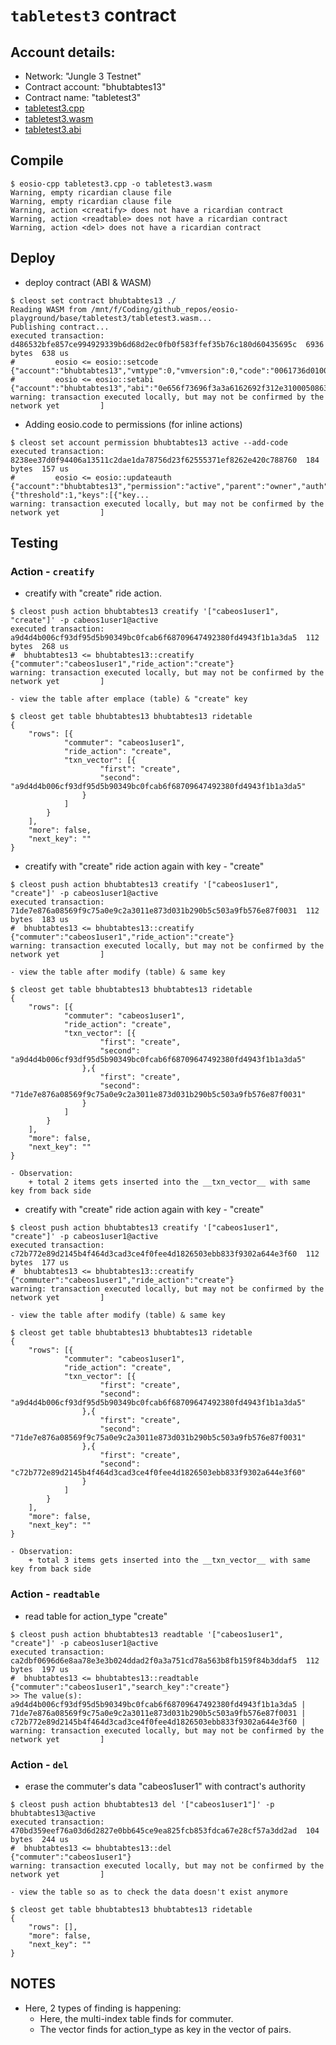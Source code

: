 # `tabletest3` contract
## Account details:
* Network: "Jungle 3 Testnet"
* Contract account: "bhubtabtes13"
* Contract name: "tabletest3"
* [tabletest3.cpp](./tabletest3.cpp)
* [tabletest3.wasm](./tabletest3.wasm)
* [tabletest3.abi](./tabletest3.abi)

## Compile
```console
$ eosio-cpp tabletest3.cpp -o tabletest3.wasm
Warning, empty ricardian clause file
Warning, empty ricardian clause file
Warning, action <creatify> does not have a ricardian contract
Warning, action <readtable> does not have a ricardian contract
Warning, action <del> does not have a ricardian contract
```

## Deploy
* deploy contract (ABI & WASM)
```console
$ cleost set contract bhubtabtes13 ./
Reading WASM from /mnt/f/Coding/github_repos/eosio-playground/base/tabletest3/tabletest3.wasm...
Publishing contract...
executed transaction: d486532bfe857ce994929339b6d68d2ec0fb0f583ffef35b76c180d60435695c  6936 bytes  638 us
#         eosio <= eosio::setcode               {"account":"bhubtabtes13","vmtype":0,"vmversion":0,"code":"0061736d0100000001aa011c6000006000017f600...
#         eosio <= eosio::setabi                {"account":"bhubtabtes13","abi":"0e656f73696f3a3a6162692f312e310005086372656174696679000208636f6d6d7...
warning: transaction executed locally, but may not be confirmed by the network yet         ]
```
* Adding eosio.code to permissions (for inline actions)
```
$ cleost set account permission bhubtabtes13 active --add-code
executed transaction: 8238ee37d0f94406a13511c2dae1da78756d23f62555371ef8262e420c788760  184 bytes  157 us
#         eosio <= eosio::updateauth            {"account":"bhubtabtes13","permission":"active","parent":"owner","auth":{"threshold":1,"keys":[{"key...
warning: transaction executed locally, but may not be confirmed by the network yet         ]
```

## Testing
### Action - `creatify`
* creatify with "create" ride action.
```console
$ cleost push action bhubtabtes13 creatify '["cabeos1user1", "create"]' -p cabeos1user1@active
executed transaction: a9d4d4b006cf93df95d5b90349bc0fcab6f68709647492380fd4943f1b1a3da5  112 bytes  268 us
#  bhubtabtes13 <= bhubtabtes13::creatify       {"commuter":"cabeos1user1","ride_action":"create"}
warning: transaction executed locally, but may not be confirmed by the network yet         ]
```
	- view the table after emplace (table) & "create" key
```console
$ cleost get table bhubtabtes13 bhubtabtes13 ridetable
{
	"rows": [{
			"commuter": "cabeos1user1",
			"ride_action": "create",
			"txn_vector": [{
					"first": "create",
					"second": "a9d4d4b006cf93df95d5b90349bc0fcab6f68709647492380fd4943f1b1a3da5"
				}
			]
		}
	],
	"more": false,
	"next_key": ""
}
```
* creatify with "create" ride action again with key - "create"
```console
$ cleost push action bhubtabtes13 creatify '["cabeos1user1", "create"]' -p cabeos1user1@active
executed transaction: 71de7e876a08569f9c75a0e9c2a3011e873d031b290b5c503a9fb576e87f0031  112 bytes  183 us
#  bhubtabtes13 <= bhubtabtes13::creatify       {"commuter":"cabeos1user1","ride_action":"create"}
warning: transaction executed locally, but may not be confirmed by the network yet         ]
```
	- view the table after modify (table) & same key
```console
$ cleost get table bhubtabtes13 bhubtabtes13 ridetable
{
	"rows": [{
			"commuter": "cabeos1user1",
			"ride_action": "create",
			"txn_vector": [{
					"first": "create",
					"second": "a9d4d4b006cf93df95d5b90349bc0fcab6f68709647492380fd4943f1b1a3da5"
				},{
					"first": "create",
					"second": "71de7e876a08569f9c75a0e9c2a3011e873d031b290b5c503a9fb576e87f0031"
				}
			]
		}
	],
	"more": false,
	"next_key": ""
}
```
	- Observation:
		+ total 2 items gets inserted into the __txn_vector__ with same key from back side
* creatify with "create" ride action again with key - "create"
```console
$ cleost push action bhubtabtes13 creatify '["cabeos1user1", "create"]' -p cabeos1user1@active
executed transaction: c72b772e89d2145b4f464d3cad3ce4f0fee4d1826503ebb833f9302a644e3f60  112 bytes  177 us
#  bhubtabtes13 <= bhubtabtes13::creatify       {"commuter":"cabeos1user1","ride_action":"create"}
warning: transaction executed locally, but may not be confirmed by the network yet         ]
```
	- view the table after modify (table) & same key
```console
$ cleost get table bhubtabtes13 bhubtabtes13 ridetable
{
	"rows": [{
			"commuter": "cabeos1user1",
			"ride_action": "create",
			"txn_vector": [{
					"first": "create",
					"second": "a9d4d4b006cf93df95d5b90349bc0fcab6f68709647492380fd4943f1b1a3da5"
				},{
					"first": "create",
					"second": "71de7e876a08569f9c75a0e9c2a3011e873d031b290b5c503a9fb576e87f0031"
				},{
					"first": "create",
					"second": "c72b772e89d2145b4f464d3cad3ce4f0fee4d1826503ebb833f9302a644e3f60"
				}
			]
		}
	],
	"more": false,
	"next_key": ""
}
```
	- Observation:
		+ total 3 items gets inserted into the __txn_vector__ with same key from back side


### Action - `readtable`
* read table for action_type "create"
```console
$ cleost push action bhubtabtes13 readtable '["cabeos1user1", "create"]' -p cabeos1user1@active
executed transaction: ca2dbf0696d6e8aa78e3e3b024ddad2f0a3a751cd78a563b8fb159f84b3ddaf5  112 bytes  197 us
#  bhubtabtes13 <= bhubtabtes13::readtable      {"commuter":"cabeos1user1","search_key":"create"}
>> The value(s): a9d4d4b006cf93df95d5b90349bc0fcab6f68709647492380fd4943f1b1a3da5 | 71de7e876a08569f9c75a0e9c2a3011e873d031b290b5c503a9fb576e87f0031 | c72b772e89d2145b4f464d3cad3ce4f0fee4d1826503ebb833f9302a644e3f60 |
warning: transaction executed locally, but may not be confirmed by the network yet         ]
```

### Action - `del`
* erase the commuter's data "cabeos1user1" with contract's authority
```console
$ cleost push action bhubtabtes13 del '["cabeos1user1"]' -p bhubtabtes13@active
executed transaction: 470bd359eef76a03d6d2827e0bb645ce9ea825fcb853fdca67e28cf57a3dd2ad  104 bytes  244 us
#  bhubtabtes13 <= bhubtabtes13::del            {"commuter":"cabeos1user1"}
warning: transaction executed locally, but may not be confirmed by the network yet         ]
```
	- view the table so as to check the data doesn't exist anymore
```console
$ cleost get table bhubtabtes13 bhubtabtes13 ridetable
{
	"rows": [],
	"more": false,
	"next_key": ""
}
```

## NOTES
* Here, 2 types of finding is happening:
	- Here, the multi-index table finds for commuter.
	- The vector finds for action_type as key in the vector of pairs.